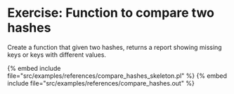 # Exercise: Function to compare two hashes


Create a function that given two hashes, returns a report showing missing keys or keys with different values.


{% embed include file="src/examples/references/compare_hashes_skeleton.pl" %}
{% embed include file="src/examples/references/compare_hashes.out" %}



